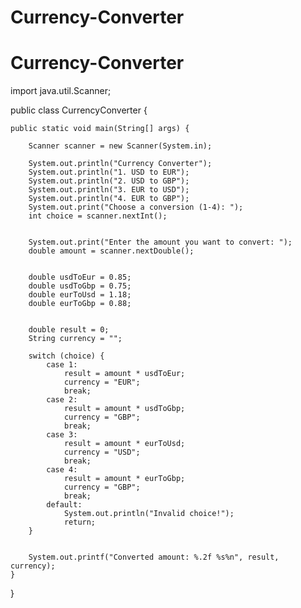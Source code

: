 # Currency-Converter
# Currency-Converter
import java.util.Scanner;

public class CurrencyConverter {

    public static void main(String[] args) {
        
        Scanner scanner = new Scanner(System.in);

        System.out.println("Currency Converter");
        System.out.println("1. USD to EUR");
        System.out.println("2. USD to GBP");
        System.out.println("3. EUR to USD");
        System.out.println("4. EUR to GBP");
        System.out.print("Choose a conversion (1-4): ");
        int choice = scanner.nextInt();

        
        System.out.print("Enter the amount you want to convert: ");
        double amount = scanner.nextDouble();

        
        double usdToEur = 0.85;
        double usdToGbp = 0.75;
        double eurToUsd = 1.18;
        double eurToGbp = 0.88;

    
        double result = 0;
        String currency = "";
        
        switch (choice) {
            case 1:
                result = amount * usdToEur;
                currency = "EUR";
                break;
            case 2:
                result = amount * usdToGbp;
                currency = "GBP";
                break;
            case 3:
                result = amount * eurToUsd;
                currency = "USD";
                break;
            case 4:
                result = amount * eurToGbp;
                currency = "GBP";
                break;
            default:
                System.out.println("Invalid choice!");
                return;
        }

        
        System.out.printf("Converted amount: %.2f %s%n", result, currency);
    }
}
